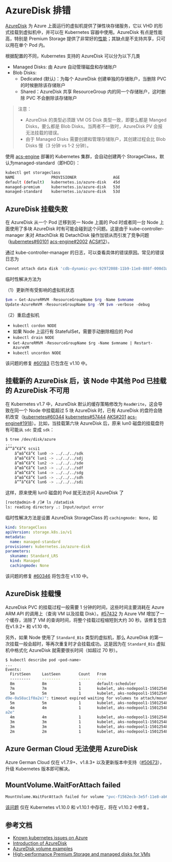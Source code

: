 # AzureDisk 排错

[AzureDisk](https://docs.microsoft.com/zh-cn/azure/virtual-machines/windows/about-disks-and-vhds) 为 Azure 上面运行的虚拟机提供了弹性块存储服务，它以 VHD 的形式挂载到虚拟机中，并可以在 Kubernetes 容器中使用。AzureDisk 有点是性能高，特别是 Premium Storage 提供了非常好的[性能](https://docs.microsoft.com/en-us/azure/virtual-machines/windows/premium-storage)；其缺点是不支持共享，只可以用在单个 Pod 内。

根据配置的不同，Kubernetes 支持的 AzureDisk 可以分为以下几类

- Managed Disks: 由 Azure 自动管理磁盘和存储账户
- Blob Disks:
  - Dedicated (默认)：为每个 AzureDisk 创建单独的存储账户，当删除 PVC 的时候删除该存储账户
  - Shared：AzureDisk 共享 ResourceGroup 内的同一个存储账户，这时删除 PVC 不会删除该存储账户

> 注意：
> - AzureDisk 的类型必须跟 VM OS Disk 类型一致，即要么都是 Manged Disks，要么都是 Blob Disks。当两者不一致时，AzureDisk PV 会报无法挂载的错误。
> - 由于 Managed Disks 需要创建和管理存储账户，其创建过程会比 Blob Disks 慢（3 分钟 vs 1-2 分钟）。

使用 [acs-engine](https://github.com/Azure/acs-engine) 部署的 Kubernetes 集群，会自动创建两个 StorageClass，默认为managed-standard（即HDD）：

```sh
kubectl get storageclass
NAME                PROVISIONER                AGE
default (default)   kubernetes.io/azure-disk   45d
managed-premium     kubernetes.io/azure-disk   53d
managed-standard    kubernetes.io/azure-disk   53d
```

## AzureDisk 挂载失败

在 AzureDisk 从一个 Pod 迁移到另一 Node 上面的 Pod 时或者同一台 Node 上面使用了多块 AzureDisk 时有可能会碰到这个问题。这是由于 kube-controller-manager 未对 AttachDisk 和 DetachDisk 操作加锁从而引发了竞争问题（[kubernetes#60101](https://github.com/kubernetes/kubernetes/issues/60101) [acs-engine#2002](https://github.com/Azure/acs-engine/issues/2002) [ACS#12](https://github.com/Azure/ACS/issues/12)）。

通过 kube-controller-manager 的日志，可以查看具体的错误原因。常见的错误日志为

```sh
Cannot attach data disk 'cdb-dynamic-pvc-92972088-11b9-11e8-888f-000d3a018174' to VM 'kn-edge-0' because the disk is currently being detached or the last detach operation failed. Please wait until the disk is completely detached and then try again or delete/detach the disk explicitly again.
```

临时性解决方法为

（1）更新所有受影响的虚拟机状态

```powershell
$vm = Get-AzureRMVM -ResourceGroupName $rg -Name $vmname  
Update-AzureRmVM -ResourceGroupName $rg -VM $vm -verbose -debug
```

（2）重启虚拟机 

- `kubectl cordon NODE`
- 如果 Node 上运行有 StatefulSet，需要手动删除相应的 Pod
- `kubectl drain NODE`
- `Get-AzureRMVM -ResourceGroupName $rg -Name $vmname | Restart-AzureVM`
- `kubectl uncordon NODE`

该问题的修复 [#60183](https://github.com/kubernetes/kubernetes/pull/60183) 已包含在 v1.10 中。

## 挂载新的 AzureDisk 后，该 Node 中其他 Pod 已挂载的 AzureDisk 不可用

在 Kubernetes v1.7 中，AzureDisk 默认的缓存策略修改为 `ReadWrite`，这会导致在同一个 Node 中挂载超过 5 块 AzureDisk 时，已有 AzureDisk 的盘符会随机改变（[kubernetes#60344](https://github.com/kubernetes/kubernetes/issues/60344) [kubernetes#57444](https://github.com/kubernetes/kubernetes/issues/57444) [AKS#201](https://github.com/Azure/AKS/issues/201) [acs-engine#1918](https://github.com/Azure/acs-engine/issues/1918)）。比如，当挂载第六块 AzureDisk 后，原来 lun0 磁盘的挂载盘符有可能从 `sdc` 变成 `sdk`：

```sh
$ tree /dev/disk/azure
...
â””â”€â”€ scsi1
    â”œâ”€â”€ lun0 -> ../../../sdk
    â”œâ”€â”€ lun1 -> ../../../sdj
    â”œâ”€â”€ lun2 -> ../../../sde
    â”œâ”€â”€ lun3 -> ../../../sdf
    â”œâ”€â”€ lun4 -> ../../../sdg
    â”œâ”€â”€ lun5 -> ../../../sdh
    â””â”€â”€ lun6 -> ../../../sdi
```

这样，原来使用 lun0 磁盘的 Pod 就无法访问 AzureDisk 了

```sh
[root@admin-0 /]# ls /datadisk
ls: reading directory .: Input/output error
```

临时性解决方法是设置 AzureDisk StorageClass 的 `cachingmode: None`，如

```yaml
kind: StorageClass
apiVersion: storage.k8s.io/v1
metadata:
  name: managed-standard
provisioner: kubernetes.io/azure-disk
parameters:
  skuname: Standard_LRS
  kind: Managed
  cachingmode: None
```

该问题的修复 [#60346](https://github.com/kubernetes/kubernetes/pull/60346) 将包含在 v1.10 中。

## AzureDisk 挂载慢

AzureDisk PVC 的挂载过程一般需要 1 分钟的时间，这些时间主要消耗在 Azure ARM API 的调用上（查询 VM 以及挂载 Disk）。[#57432](https://github.com/kubernetes/kubernetes/pull/57432) 为 Azure VM 增加了一个缓存，消除了 VM 的查询时间，将整个挂载过程缩短到大约 30 秒。该修复包含在v1.9.2+ 和 v1.10 中。

另外，如果 Node 使用了 `Standard_B1s` 类型的虚拟机，那么 AzureDisk 的第一次挂载一般会超时，等再次重复时才会挂载成功。这是因为在 `Standard_B1s`  虚拟机中格式化 AzureDisk 就需要很长时间（如超过 70 秒）。

```sh
$ kubectl describe pod <pod-name>
...
Events:
  FirstSeen     LastSeen        Count   From                                    SubObjectPath                           Type            Reason                  Message
  ---------     --------        -----   ----                                    -------------                           --------        ------                  -------
  8m            8m              1       default-scheduler                                                               Normal          Scheduled               Successfully assigned nginx-azuredisk to aks-nodepool1-15012548-0
  7m            7m              1       kubelet, aks-nodepool1-15012548-0                                               Normal          SuccessfulMountVolume   MountVolume.SetUp succeeded for volume "default-token-mrw8h"
  5m            5m              1       kubelet, aks-nodepool1-15012548-0                                               Warning         FailedMount             Unable to mount volumes for pod "nginx-azuredisk_default(4eb22bb2-0bb5-11e8-8
d9e-0a58ac1f0a2e)": timeout expired waiting for volumes to attach/mount for pod "default"/"nginx-azuredisk". list of unattached/unmounted volumes=[disk01]
  5m            5m              1       kubelet, aks-nodepool1-15012548-0                                               Warning         FailedSync              Error syncing pod
  4m            4m              1       kubelet, aks-nodepool1-15012548-0                                               Normal          SuccessfulMountVolume   MountVolume.SetUp succeeded for volume "pvc-20240841-0bb5-11e8-8d9e-0a58ac1f0
a2e"
  4m            4m              1       kubelet, aks-nodepool1-15012548-0       spec.containers{nginx-azuredisk}        Normal          Pulling                 pulling image "nginx"
  3m            3m              1       kubelet, aks-nodepool1-15012548-0       spec.containers{nginx-azuredisk}        Normal          Pulled                  Successfully pulled image "nginx"
  3m            3m              1       kubelet, aks-nodepool1-15012548-0       spec.containers{nginx-azuredisk}        Normal          Created                 Created container
  2m            2m              1       kubelet, aks-nodepool1-15012548-0       spec.containers{nginx-azuredisk}        Normal          Started                 Started container
```

## Azure German Cloud 无法使用 AzureDisk

Azure German Cloud 仅在 v1.7.9+、v1.8.3+ 以及更新版本中支持（[#50673](https://github.com/kubernetes/kubernetes/pull/50673)），升级 Kubernetes 版本即可解决。

## MountVolume.WaitForAttach failed

```sh
MountVolume.WaitForAttach failed for volume "pvc-f1562ecb-3e5f-11e8-ab6b-000d3af9f967" : azureDisk - Wait for attach expect device path as a lun number, instead got: /dev/disk/azure/scsi1/lun1 (strconv.Atoi: parsing "/dev/disk/azure/scsi1/lun1": invalid syntax)
```

[该问题](https://github.com/kubernetes/kubernetes/issues/62540) 仅在 Kubernetes v1.10.0 和 v1.10.1 中存在，将在 v1.10.2 中修复。

## 参考文档

- [Known kubernetes issues on Azure](https://github.com/andyzhangx/demo/tree/master/issues)
- [Introduction of AzureDisk](https://docs.microsoft.com/zh-cn/azure/virtual-machines/windows/about-disks-and-vhds) 
- [AzureDisk volume examples](https://github.com/kubernetes/examples/tree/master/staging/volumes/azure_disk)
- [High-performance Premium Storage and managed disks for VMs](https://docs.microsoft.com/en-us/azure/virtual-machines/windows/premium-storage)
